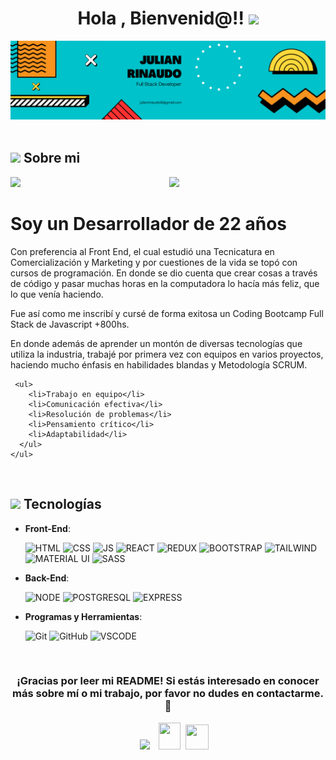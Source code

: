 <h1 align="center">Hola , Bienvenid@!! <img src="https://media.giphy.com/media/hvRJCLFzcasrR4ia7z/giphy.gif" width="35"></h1>
<div>
<img src="./banner/Black Technology LinkedIn Banner (1).png" alt="banner"/>
</div>


<br>
 
 ## <picture><img src ="https://github.com/7oSkaaa/7oSkaaa/blob/main/Images/about_me.gif?raw=true" width = 50px></picture>  Sobre mi 
 

<picture> <img align="right" src="https://github.com/7oSkaaa/7oSkaaa/blob/main/Images/Right_Side.gif?raw=true" width = 250px></picture>
<p align="left">
  <img src="https://img.shields.io/badge/Focus-Front%20End%20Development-dodgerblue" />
</p>

   <h1>Soy un Desarrollador de 22 años</h1>
    <p>Con preferencia al Front End, el cual estudió una Tecnicatura en Comercialización y Marketing y por cuestiones de la vida se topó con cursos de programación. En donde se dio cuenta que crear cosas a través de código y pasar muchas horas en la computadora lo hacía más feliz, que lo que venía haciendo.</p>
    <p>Fue así como me inscribí y cursé de forma exitosa un Coding Bootcamp Full Stack de Javascript +800hs.</p>
    <p>En donde además de aprender un montón de diversas tecnologías que utiliza la industria, trabajé por primera vez con equipos en varios proyectos, haciendo mucho énfasis en habilidades blandas y Metodología SCRUM.</p>
    
     <ul>
        <li>Trabajo en equipo</li>
        <li>Comunicación efectiva</li>
        <li>Resolución de problemas</li>
        <li>Pensamiento crítico</li>
        <li>Adaptabilidad</li>
      </ul>
    </ul>

<br>


## <img src="https://media2.giphy.com/media/QssGEmpkyEOhBCb7e1/giphy.gif?cid=ecf05e47a0n3gi1bfqntqmob8g9aid1oyj2wr3ds3mg700bl&rid=giphy.gif" width ="25"><b> Tecnologías</b>

<p align="center">
  
- **Front-End**:

   <img src="https://user-images.githubusercontent.com/64439609/212556407-f122dc0e-901c-4df7-960f-29a3b52c5349.png" width="40" height="40" alt="HTML" />
   <img src="https://user-images.githubusercontent.com/64439609/212556203-47a51702-fec1-4275-bafb-6afdea15b092.png" width="40" height="40" alt="CSS" />
   <img src="https://user-images.githubusercontent.com/64439609/212556085-e6f8391a-6f25-43d5-8bfe-818167047cfb.png" width="40" height="40" alt="JS"/>
   <img src="https://upload.wikimedia.org/wikipedia/commons/thumb/a/a7/React-icon.svg/2300px-React-icon.svg.png" width="40" height="35" alt="REACT"/>
   <img src="https://cdn.worldvectorlogo.com/logos/redux.svg" width="40" height="35" alt="REDUX"/>
    <img src="https://v5.getbootstrap.com/docs/5.0/assets/brand/bootstrap-logo-shadow.png" width="40" height="35" alt="BOOTSTRAP"/>
     <img src="https://upload.wikimedia.org/wikipedia/commons/thumb/d/d5/Tailwind_CSS_Logo.svg/2048px-Tailwind_CSS_Logo.svg.png" width="40" height="35" alt="TAILWIND"/>
      <img src="https://v4.material-ui.com/static/logo.png" width="40" height="35" alt="MATERIAL UI"/>
      <img src="https://upload.wikimedia.org/wikipedia/commons/thumb/9/96/Sass_Logo_Color.svg/1280px-Sass_Logo_Color.svg.png" width="40" height="35" alt="SASS"/>
  



- **Back-End**:

    <img src="https://cdn.iconscout.com/icon/free/png-256/node-js-1174925.png" width="40" height="40" alt="NODE"/>
    <img src="https://cdn.iconscout.com/icon/free/png-256/postgresql-9-1175120.png" width="40" height="40" alt="POSTGRESQL"/>
    <img src="https://www.vectorlogo.zone/logos/expressjs/expressjs-ar21.png"  height="40" alt="EXPRESS"/>


- **Programas y Herramientas**:

    <img src="https://user-images.githubusercontent.com/64439609/212556685-de9a7c04-31b0-43b6-af39-7c82ac13b321.png" width="40" height="40" alt="Git"/>
    <img src="https://user-images.githubusercontent.com/64439609/212556741-81407849-82c8-4926-854f-820e8a644375.png" width="40" height="40" alt="GitHub"/>
    <img src="https://user-images.githubusercontent.com/64439609/212556802-77a65ec1-aa71-4272-b603-1a57d1914678.png" width="40" height="40" alt="VSCODE"/>
<br>
 <h3 align="center" >¡Gracias por leer mi README! Si estás interesado en conocer más sobre mí o mi trabajo, por favor no dudes en contactarme. 🤝 </h3>

<p align="center">

 <div align="center"  class="icons-social" style="margin-left: 10px;">
        <a   target="_blank" href="https://www.linkedin.com/in/julian-rinaudo/">
			<img src="https://img.icons8.com/doodle/40/000000/linkedin--v2.png" style="margin-left: 10px;" ></a>
           <a style="margin-left: 10px;" target="_blank" href="mailto:julianrinaudo18@gmail.com">
		<img src="https://img.icons8.com/doodle/2x/gmail-new.png" style=" width:35px; height:43px;"></a>
		<a style="margin-left: 5px;" target="_blank" href="https://drive.google.com/file/d/1cqBF9TQhT4JmNho5Nfm5fhc-ihWJpVnr/view?usp=sharing">
					<img src="https://img.icons8.com/ultraviolet/2x/resume.png" style=" width:37px; height:40px;"></a>
      </div>

</p>
